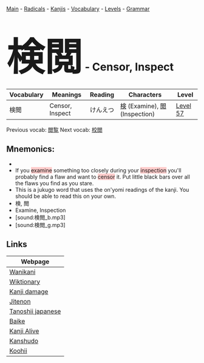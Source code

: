 <style> bigfont {font-size: 100px}</style>
[Main](../README.md) -
[Radicals](../radicals.md) -
[Kanjis](../kanjis.md) -
[Vocabulary](../vocabulary.md) -
[Levels](../levels.md) -
[Grammar](../grammar.md)
# <bigfont> 検閲</bigfont> - Censor, Inspect 

| Vocabulary | Meanings | Reading | Characters | Level |
| --- | --- | --- | --- | --- |
| 検閲 | Censor, Inspect | けんえつ |  [検](../kanjis/検.md) (Examine), [閲](../kanjis/閲.md) (Inspection) | [Level 57](../levels/wk_level57.md) |

Previous vocab: [閲覧](閲覧.md) Next vocab: [校閲](校閲.md) 

## Mnemonics:

* 
* If you <span style="background-color:#ffcccb"> examine</span> something too closely during your <span style="background-color:#ffcccb"> inspection</span> you'll probably find a flaw and want to <span style="background-color:#ffcccb"> censor</span> it. Put little black bars over all the flaws you find as you stare.
* This is a jukugo word that uses the on'yomi readings of the kanji. You should be able to read this on your own.
* 検, 閲
* Examine, Inspection
* [sound:検閲_b.mp3]
* [sound:検閲_g.mp3]


## Links 

| Webpage |
| --- |
| [Wanikani          ](https://www.wanikani.com/kanji/検閲) |
| [Wiktionary        ](https://en.wiktionary.org/wiki/検閲) |
| [Kanji damage      ](http://www.kanjidamage.com/kanji/search?utf8=✓&q=検閲) |
| [Jitenon           ](https://jitenon.com/kanji/検閲) |
| [Tanoshii japanese ](https://www.tanoshiijapanese.com/dictionary/kanji.cfm?k=検閲) |
| [Baike             ](https://baike.baidu.com/item/検閲) |
| [Kanji Alive       ](https://app.kanjialive.com/検閲) |
| [Kanshudo          ](https://www.kanshudo.com/searchmn?q=検閲) |
| [Koohii            ](https://kanji.koohii.com/study/kanji/検閲) |
